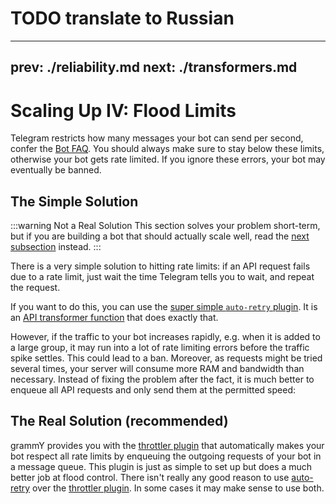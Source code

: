 # TODO translate to Russian

---
prev: ./reliability.md
next: ./transformers.md
---

# Scaling Up IV: Flood Limits

Telegram restricts how many messages your bot can send per second, confer the [Bot FAQ](https://core.telegram.org/bots/faq#my-bot-is-hitting-limits-how-do-i-avoid-this).
You should always make sure to stay below these limits, otherwise your bot gets rate limited.
If you ignore these errors, your bot may eventually be banned.

## The Simple Solution

:::warning Not a Real Solution
This section solves your problem short-term, but if you are building a bot that should actually scale well, read the [next subsection](#the-real-solution-recommended) instead.
:::

There is a very simple solution to hitting rate limits: if an API request fails due to a rate limit, just wait the time Telegram tells you to wait, and repeat the request.

If you want to do this, you can use the [super simple `auto-retry` plugin](../plugins/auto-retry.md).
It is an [API transformer function](./transformers.md) that does exactly that.

However, if the traffic to your bot increases rapidly, e.g. when it is added to a large group, it may run into a lot of rate limiting errors before the traffic spike settles.
This could lead to a ban.
Moreover, as requests might be tried several times, your server will consume more RAM and bandwidth than necessary.
Instead of fixing the problem after the fact, it is much better to enqueue all API requests and only send them at the permitted speed:

## The Real Solution (recommended)

grammY provides you with the [throttler plugin](../plugins/transformer-throttler.md) that automatically makes your bot respect all rate limits by enqueuing the outgoing requests of your bot in a message queue.
This plugin is just as simple to set up but does a much better job at flood control.
There isn't really any good reason to use [auto-retry](../plugins/auto-retry.md) over the [throttler plugin](../plugins/transformer-throttler.md).
In some cases it may make sense to use both.
